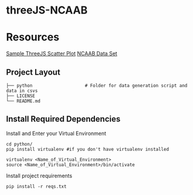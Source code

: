 # threeJS-NCAAB


# Resources 
[Sample ThreeJS Scatter Plot](http://bl.ocks.org/phil-pedruco/9852362)
[NCAAB Data Set](https://www.kaggle.com/ncaa/ncaa-basketball)


## Project Layout
    ├── python                    # Folder for data generation script and data in csvs
    ├── LICENSE              
    └── README.md

## Install Required Dependencies
Install and Enter your Virtual Environment
```
cd python/
pip install virtualenv #if you don't have virtualenv installed 

virtualenv <Name_of_Virtual_Environment>
source <Name_of_Virtual_Environment>/bin/activate
```

Install project requirements
```
pip install -r reqs.txt
```

